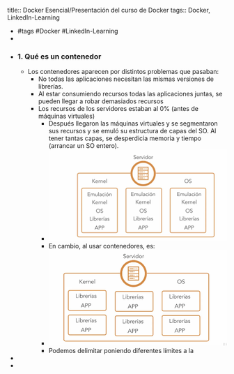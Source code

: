 title:: Docker Esencial/Presentación del curso de Docker
tags:: Docker, LinkedIn-Learning

- #tags #Docker #LinkedIn-Learning
-
- ### 1. Qué es un contenedor
	- Los contenedores aparecen por distintos problemas que pasaban:
		- No todas las aplicaciones necesitan las mismas versiones de librerías.
		- Al estar consumiendo recursos todas las aplicaciones juntas, se pueden llegar a robar demasiados recursos
		- Los recursos de los servidores estaban al 0% (antes de máquinas virtuales)
			- Después llegaron las máquinas virtuales y se segmentaron sus recursos y se emuló su estructura de capas del SO. Al tener tantas capas, se desperdicia memoria y tiempo (arrancar un SO entero).
			- ![image.png](../assets/image_1661524893063_0.png)
			- En cambio, al usar contenedores, es:
			- ![image.png](../assets/image_1661524952485_0.png)
			- Podemos delimitar poniendo diferentes límites a la
-
-